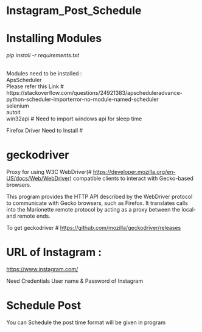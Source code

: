 # Instagram_Post_Schedule

# Installing Modules
*pip install -r requirements.txt*

<br>
Modules need to be installed :<br>
ApsScheduler<br> Please refer this Link # https://stackoverflow.com/questions/24921383/apscheduleradvance-python-scheduler-importerror-no-module-named-scheduler <br>
selenium <br>
autoit <br>
win32api # Need to import windows api for sleep time <br>


Firefox Driver Need to Install #
# geckodriver

Proxy for using W3C WebDriver(# https://developer.mozilla.org/en-US/docs/Web/WebDriver) compatible clients to interact with Gecko-based browsers.

This program provides the HTTP API described by the WebDriver protocol to communicate with Gecko browsers, such as Firefox. It translates calls into the Marionette remote protocol by acting as a proxy between the local- and remote ends.

To get geckodriver # https://github.com/mozilla/geckodriver/releases


# URL of Instagram : 

https://www.instagram.com/

Need Credentials User name & Password of Instagram

# Schedule Post
You can Schedule the post time format will be given in program
